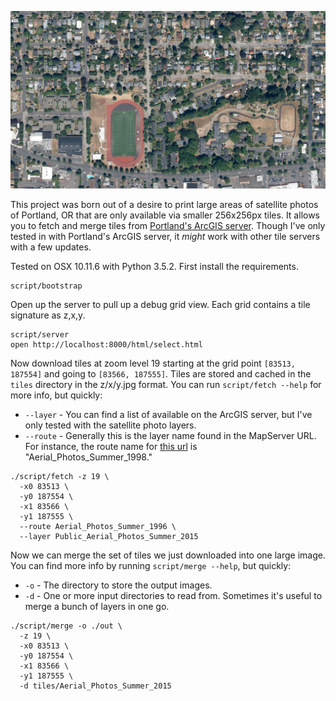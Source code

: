 ![](/preview.jpg)

This project was born out of a desire to print large areas of satellite photos of Portland, OR that are only available via smaller 256x256px tiles.  It allows you to fetch and merge tiles from [Portland's ArcGIS server](https://www.portlandmaps.com/arcgis/rest/services/Public).  Though I've only tested in with Portland's ArcGIS server, it _might_ work with other tile servers with a few updates.

Tested on OSX 10.11.6 with Python 3.5.2. First install the requirements.

```
script/bootstrap
```

Open up the server to pull up a debug grid view.  Each grid contains a tile signature as z,x,y.  

```
script/server
open http://localhost:8000/html/select.html
```

Now download tiles at zoom level 19 starting at the grid point `[83513, 187554]` and going to `[83566, 187555]`.  Tiles are stored and cached in the `tiles` directory in the z/x/y.jpg format.  You can run `script/fetch --help` for more info, but quickly:

* `--layer` - You can find a list of available on the ArcGIS server, but I've only tested with the satellite photo layers.
* `--route` - Generally this is the layer name found in the MapServer URL.  For instance, the route name for [this url](https://www.portlandmaps.com/arcgis/rest/services/Public/Aerial_Photos_Summer_1998/MapServer) is "Aerial_Photos_Summer_1998."

```
./script/fetch -z 19 \
  -x0 83513 \
  -y0 187554 \
  -x1 83566 \
  -y1 187555 \
  --route Aerial_Photos_Summer_1996 \
  --layer Public_Aerial_Photos_Summer_2015
```

Now we can merge the set of tiles we just downloaded into one large image.  You can find more info by running `script/merge --help`, but quickly:

* `-o` - The directory to store the output images.
* `-d` - One or more input directories to read from.  Sometimes it's useful to merge a bunch of layers in one go.

```
./script/merge -o ./out \
  -z 19 \
  -x0 83513 \
  -y0 187554 \
  -x1 83566 \
  -y1 187555 \
  -d tiles/Aerial_Photos_Summer_2015
```

